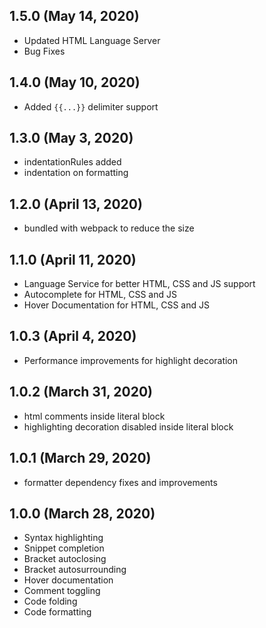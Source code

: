## 1.5.0 (May 14, 2020)
* Updated HTML Language Server
* Bug Fixes

## 1.4.0 (May 10, 2020)
* Added `{{...}}` delimiter support

## 1.3.0 (May 3, 2020)
* indentationRules added
* indentation on formatting

## 1.2.0 (April 13, 2020)
* bundled with webpack to reduce the size

## 1.1.0 (April 11, 2020)
* Language Service for better HTML, CSS and JS support
* Autocomplete for HTML, CSS and JS 
* Hover Documentation for HTML, CSS and JS 

## 1.0.3 (April 4, 2020)
* Performance improvements for highlight decoration

## 1.0.2 (March 31, 2020)
* html comments inside literal block
* highlighting decoration disabled inside literal block

## 1.0.1 (March 29, 2020)
* formatter dependency fixes and improvements

## 1.0.0 (March 28, 2020)

* Syntax highlighting
* Snippet completion
* Bracket autoclosing
* Bracket autosurrounding
* Hover documentation
* Comment toggling
* Code folding
* Code formatting
